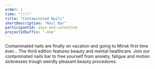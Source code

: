```yaml
---
order: 1
time: "!!!!"
title: "Contaminated Nails"
shortDescription: "Nail Bar"
participantId: anya-and-valentine
projectIdSuffix: "-one"
---
```


Contaminated nails are finally on vacation and going to Minsk first time ever… The third edition features beauty and mental healthcare. Join our contaminated nails bar to free yourself from anxiety, fatigue and motion sicknesses trough weirdly pleasant beauty procedures.
